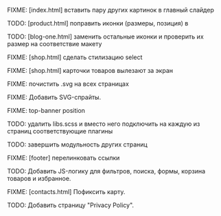 FIXME: [index.html] вставить пару других картинок в главный слайдер

TODO: [product.html] поправить иконки (размеры, позиция) в <footer>

TODO: [blog-one.html] заменить остальные иконки и проверить их размер на соответствие макету

FIXME: [shop.html] сделать стилизацию select

FIXME: [shop.html] карточки товаров вылезают за экран

FIXME: почистить .svg на всех страницах

FIXME: Добавить SVG-спрайты.

FIXME: top-banner position

TODO: удалить libs.scss и вместо него подключить на каждую из страниц соответствующие плагины

TODO: завершить модульность других страниц

FIXME: [footer] перелинковать ссылки

TODO: Добавить JS-логику для фильтров, поиска, формы, корзина товаров и избранное.

FIXME: [contacts.html] Пофиксить карту.

TODO: Добавить страницу "Privacy Policy".